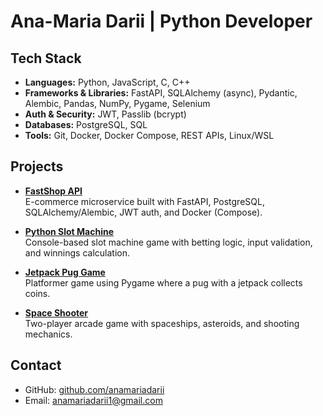 # Ana-Maria Darii | Python Developer

## Tech Stack
- **Languages:** Python, JavaScript, C, C++
- **Frameworks & Libraries:** FastAPI, SQLAlchemy (async), Pydantic, Alembic, Pandas, NumPy, Pygame, Selenium
- **Auth & Security:** JWT, Passlib (bcrypt)
- **Databases:** PostgreSQL, SQL
- **Tools:** Git, Docker, Docker Compose, REST APIs, Linux/WSL

## Projects

- **[FastShop API](https://github.com/anamariadarii/fastshop-api)**  
  E-commerce microservice built with FastAPI, PostgreSQL, SQLAlchemy/Alembic, JWT auth, and Docker (Compose).

- **[Python Slot Machine](https://github.com/anamariadarii/python-slot-machine)**  
  Console-based slot machine game with betting logic, input validation, and winnings calculation.

- **[Jetpack Pug Game](https://github.com/anamariadarii1/my-first-python-game/tree/main)**  
  Platformer game using Pygame where a pug with a jetpack collects coins.

- **[Space Shooter](https://github.com/anamariadarii1/Space-Shooter-Game/tree/main)**  
  Two-player arcade game with spaceships, asteroids, and shooting mechanics.

## Contact
- GitHub: [github.com/anamariadarii](https://github.com/anamariadarii)
- Email: anamariadarii1@gmail.com

